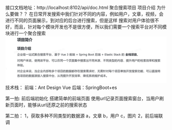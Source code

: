 接口文档地址：http://localhost:8102/api/doc.html
聚合搜索项目
项目介绍
    为什么要做？？
      在日常开发搜索中我们针对不同的内容，例如用户，文章，视频，会进行不同的页面展示，到对应的后台进行搜索，但是这样
    搜索对用户体验很不好，而且，针对每个模块开发也不是很方便，所以我们需要一个搜索平台对不同模块进行一个聚合搜索
![img.png](img.png)
技术栈：
    前端：Ant Design Vue
    后端：SpringBoot+es

第一拍:
    前后端初始化
    搭建简单的前端页面
    使用url记录页面搜索窗台，当用户刷新页面时，能够从url还原之前的搜索状态

第二拍：
    1，获取多种不同类型的数据源
        a，文章
        b，用户
        c，图片
    2，前后端联调

    
    
